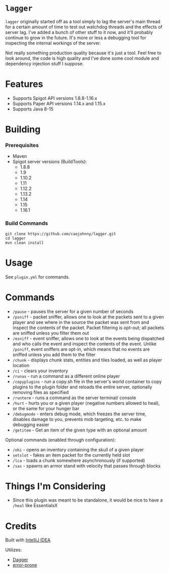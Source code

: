 # `lagger`

`lagger` originally started off as a tool simply to lag the server's main thread
for a certain amount of time to test out watchdog threads and the effects of
server lag. I've added a bunch of other stuff to it now, and it'll probably
continue to grow in the future. It's more or less a debugging tool for
inspecting the internal workings of the server.

Not really something production quality because it's just a tool. Feel free to
look around, the code is high quality and I've done some cool module and
dependency injection stuff I suppose.

# Features

  * Supports Spigot API versions 1.8.8-1.16.x
  * Supports Paper API versions 1.14.x and 1.15.x
  * Supports Java 8-15

# Building

### Prerequisites

  * Maven
  * Spigot server versions (BuildTools):
    * 1.8.8
    * 1.9
    * 1.10.2  
    * 1.11
    * 1.12.2
    * 1.13.2
    * 1.14
    * 1.15
    * 1.16.1

### Build Commands

``` shell
git clone https://github.com/caojohnny/lagger.git
cd lagger
mvn clean install
```

# Usage

See `plugin.yml` for commands.

# Commands

- `/pause` - pauses the server for a given number of seconds
- `/psniff` - packet sniffer, allows one to look at the packets sent to a given
  player and see where in the source the packet was sent from and inspect the
  contents of the packet. Packet filtering is opt-out; all packets are sniffed
  unless you filter them out
- `/esniff` - event sniffer, allows one to look at the events being dispatched
  and who calls the event and inspect the contents of the event.
  Unlike `/psniff`, event sniffers are opt-in, which means that no events are
  sniffed unless you add them to the filter
- `/chunk` - displays chunk stats, entities and tiles loaded, as well as player
  location
- `/ci` - clears your inventory
- `/runas` - run a command as a different online player
- `/copyplugins` - run a copy.sh file in the server's world container to copy
  plugins to the plugin folder and reloads the entire server, optionally
  removing files as specified
- `/runterm` - runs a command as the server terminal/ console
- `/hurt` - hurts you or a given player (negative numbers allowed to heal), or
  the same for your hunger bar
- `/debugmode` - enters debug mode, which freezes the server time, disables
  damage to you, prevents mob targeting, etc. to make debugging easier
- `/getitem` - Get an item of the given type with an optional amount

Optional commands (enabled through configuration):

- `/ohi` - opens an inventory containing the skull of a given player
- `setslot` - fakes an item packet for the currently held slot
- `/lca` - loads a chunk somewhere asynchronously (if supported)
- `/sas` - spawns an armor stand with velocity that passes through blocks

# Things I'm Considering

- Since this plugin was meant to be standalone, it would be nice to have
  a `/heal` like EssentialsX

# Credits

Built with [IntelliJ IDEA](https://www.jetbrains.com/idea/)

Utilizes:
  * [Dagger](https://github.com/google/dagger)
  * [error-prone](https://errorprone.info/)
